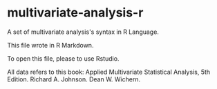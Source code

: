 # multivariate-analysis-r
A set of multivariate analysis's syntax in R Language.

This file wrote in R Markdown.

To open this file, please to use Rstudio.

All data refers to this book:
Applied Multivariate Statistical Analysis, 5th Edition. Richard A. Johnson. Dean W. Wichern.
